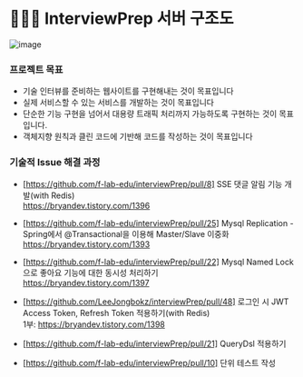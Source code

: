 # 🧑🏻‍💻 InterviewPrep 서버 구조도
![image](https://github.com/f-lab-edu/interviewPrep/assets/134198681/0bdde62d-cbc2-4f26-8939-fdc091ea86a9)







### 프로젝트 목표
- 기술 인터뷰를 준비하는 웹사이트를 구현해내는 것이 목표입니다
- 실제 서비스할 수 있는 서비스를 개발하는 것이 목표입니다
- 단순한 기능 구현을 넘어서 대용량 트래픽 처리까지 가능하도록 구현하는 것이 목표입니다. 
- 객체지향 원칙과 클린 코드에 기반해 코드를 작성하는 것이 목표입니다


### 기술적 Issue 해결 과정
- [https://github.com/f-lab-edu/interviewPrep/pull/8] SSE 댓글 알림 기능 개발(with Redis)<br>
   https://bryandev.tistory.com/1396
  
- [https://github.com/f-lab-edu/interviewPrep/pull/25] Mysql Replication - Spring에서 @Transactional을 이용해 Master/Slave 이중화<br>
   https://bryandev.tistory.com/1393 

- [https://github.com/f-lab-edu/interviewPrep/pull/22] Mysql Named Lock으로 좋아요 기능에 대한 동시성 처리하기<br>
   https://bryandev.tistory.com/1397

- [https://github.com/LeeJongbokz/interviewPrep/pull/48] 로그인 시 JWT Access Token, Refresh Token 적용하기(with Redis)<br>
  1부: https://bryandev.tistory.com/1398


-  [https://github.com/f-lab-edu/interviewPrep/pull/21] QueryDsl 적용하기<br>


- [https://github.com/f-lab-edu/interviewPrep/pull/10] 단위 테스트 작성<br> 
